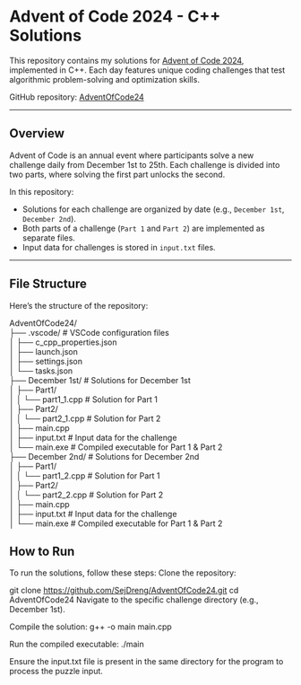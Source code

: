 # Advent of Code 2024 - C++ Solutions

This repository contains my solutions for [Advent of Code 2024](https://adventofcode.com/2024), implemented in C++. Each day features unique coding challenges that test algorithmic problem-solving and optimization skills. 

GitHub repository: [AdventOfCode24](https://github.com/SejDreng/AdventOfCode24)

---

## Overview

Advent of Code is an annual event where participants solve a new challenge daily from December 1st to 25th. Each challenge is divided into two parts, where solving the first part unlocks the second.

In this repository:
- Solutions for each challenge are organized by date (e.g., `December 1st`, `December 2nd`).
- Both parts of a challenge (`Part 1` and `Part 2`) are implemented as separate files.
- Input data for challenges is stored in `input.txt` files.

---

## File Structure

Here’s the structure of the repository:

AdventOfCode24/<br>
├── .vscode/                  # VSCode configuration files<br>
│   ├── c_cpp_properties.json<br>
│   ├── launch.json<br>
│   ├── settings.json<br>
│   └── tasks.json<br>
├── December 1st/             # Solutions for December 1st<br>
│   ├── Part1/<br>
│   │   └── part1_1.cpp        # Solution for Part 1<br>
│   ├── Part2/<br>
│   │   └── part2_1.cpp        # Solution for Part 2<br>
│   ├── main.cpp           <br>
│   ├── input.txt          # Input data for the challenge<br>
│   └── main.exe           # Compiled executable for Part 1 & Part 2<br>
├── December 2nd/             # Solutions for December 2nd<br>
│   ├── Part1/<br>
│   │   └── part1_2.cpp        # Solution for Part 1<br>
│   ├── Part2/<br>
│   │   └── part2_2.cpp        # Solution for Part 2<br>
│   ├── main.cpp          <br>
│   ├── input.txt          # Input data for the challenge<br>
│   └── main.exe           # Compiled executable for Part 1 & Part 2<br>

## How to Run
To run the solutions, follow these steps:
Clone the repository:

git clone https://github.com/SejDreng/AdventOfCode24.git
cd AdventOfCode24
Navigate to the specific challenge directory (e.g., December 1st).

Compile the solution:
g++ -o main main.cpp

Run the compiled executable:
./main

Ensure the input.txt file is present in the same directory for the program to process the puzzle input.
